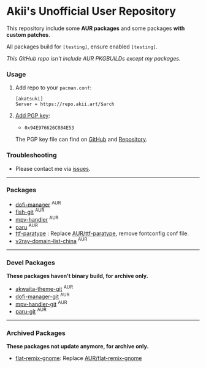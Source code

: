 # Akii's Unofficial User Repository

This repository include some **AUR packages** and some packages **with custom patches**.

All packages build for `[testing]`, ensure enabled `[testing]`.

_This GitHub repo isn't include AUR PKGBUILDs except my packages._

### Usage

1. Add repo to your `pacman.conf`:

   ```
   [akatsuki]
   Server = https://repo.akii.art/$arch
   ```

2. [Add PGP key][archwiki]:

   - `0x94E976626C884E53`

   The PGP key file can find on [GitHub][key-github] and [Repository][key-repo].

[archwiki]: https://wiki.archlinux.org/index.php/Pacman/Package_signing#Adding_unofficial_keys
[key-github]: https://github.com/akiirui/repo/blob/main/akatsuki.pub
[key-repo]: https://repo.akii.ml/akatsuki.pub

### Troubleshooting

- Please contact me via [issues][issues].

[issues]: https://github.com/akiirui/repo/issues/new

---

### Packages

- [dofi-manager][dofi-manager] <sup>AUR</sup>
- [fish-git][fish-git] <sup>AUR</sup>
- [mpv-handler][mpv-handler] <sup>AUR</sup>
- [paru][paru] <sup>AUR</sup>
- [ttf-paratype][ttf-paratype] : Replace [AUR/ttf-paratype](https://aur.archlinux.org/packages/ttf-paratype/), remove fontconfig conf file.
- [v2ray-domain-list-china][v2ray-domain-list-china] <sup>AUR</sup>

[dofi-manager]: https://aur.archlinux.org/packages/dofi-manager/
[fish-git]: https://aur.archlinux.org/packages/fish-git/
[mpv-handler]: https://aur.archlinux.org/packages/mpv-handler/
[paru]: https://aur.archlinux.org/packages/paru/
[ttf-paratype]: https://github.com/akiirui/repo/tree/main/ttf-paratype
[v2ray-domain-list-china]: https://aur.archlinux.org/packages/v2ray-domain-list-china/

---

### Devel Packages

**These packages haven't binary build, for archive only.**

- [akwaita-theme-git][akwaita-theme-git] <sup>AUR</sup>
- [dofi-manager-git][dofi-manager-git] <sup>AUR</sup>
- [mpv-handler-git][mpv-handler-git] <sup>AUR</sup>
- [paru-git][paru-git] <sup>AUR</sup>

[akwaita-theme-git]: https://aur.archlinux.org/packages/akwaita-theme-git/
[dofi-manager-git]: https://aur.archlinux.org/packages/dofi-manager-git/
[mpv-handler-git]: https://aur.archlinux.org/packages/mpv-handler-git/
[paru-git]: https://aur.archlinux.org/packages/paru-git/

---

### Archived Packages

**These packages not update anymore, for archive only.**

- [flat-remix-gnome][flat-remix-gnome]: Replace [AUR/flat-remix-gnome](https://aur.archlinux.org/packages/flat-remix-gnome/)

[flat-remix-gnome]: https://github.com/akiirui/repo/tree/main/flat-remix-gnome
